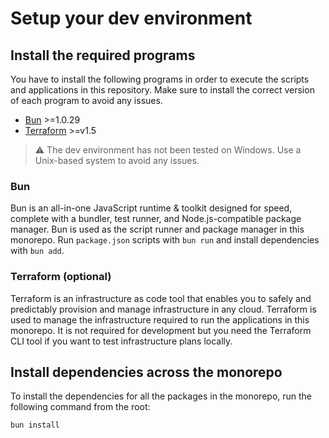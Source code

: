 # Setup your dev environment

## Install the required programs

You have to install the following programs in order to execute the scripts and applications in this repository. Make sure to install the correct version of each program to avoid any issues.

- [Bun](https://bun.sh/) >=1.0.29
- [Terraform](https://www.terraform.io/) >=v1.5

> :warning: The dev environment has not been tested on Windows. Use a Unix-based system to avoid any issues.

### Bun

Bun is an all-in-one JavaScript runtime & toolkit designed for speed, complete with a bundler, test runner, and Node.js-compatible package manager. Bun is used as the script runner and package manager in this monorepo. Run `package.json` scripts with `bun run` and install dependencies with `bun add`.

### Terraform (optional)

Terraform is an infrastructure as code tool that enables you to safely and predictably provision and manage infrastructure in any cloud. Terraform is used to manage the infrastructure required to run the applications in this monorepo. It is not required for development but you need the Terraform CLI tool if you want to test infrastructure plans locally.

## Install dependencies across the monorepo

To install the dependencies for all the packages in the monorepo, run the following command from the root:

```sh
bun install
```

